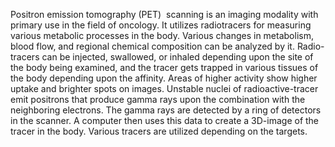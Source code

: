 Positron emission tomography (PET)  scanning is an imaging modality with primary use in the field of oncology. It utilizes radiotracers for measuring various metabolic processes in the body. Various changes in metabolism, blood flow, and regional chemical composition can be analyzed by it. Radio-tracers can be injected, swallowed, or inhaled depending upon the site of the body being examined, and the tracer gets trapped in various tissues of the body depending upon the affinity. Areas of higher activity show higher uptake and brighter spots on images. Unstable nuclei of radioactive-tracer emit positrons that produce gamma rays upon the combination with the neighboring electrons. The gamma rays are detected by a ring of detectors in the scanner. A computer then uses this data to create a 3D-image of the tracer in the body. Various tracers are utilized depending on the targets.